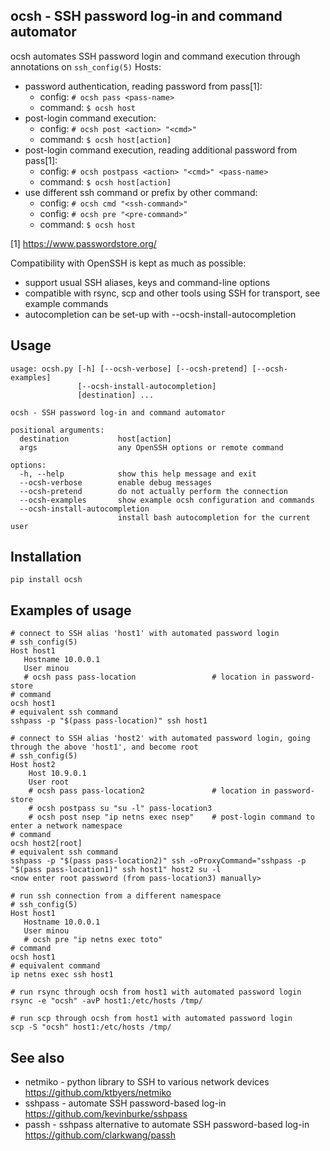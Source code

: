 ## ocsh - SSH password log-in and command automator

ocsh automates SSH password login and command execution through annotations on `ssh_config(5)` Hosts:
* password authentication, reading password from pass[1]:
  - config:  `# ocsh pass <pass-name>`
  - command: `$ ocsh host`
* post-login command execution:
  - config:  `# ocsh post <action> "<cmd>"`
  - command: `$ ocsh host[action]`
* post-login command execution, reading additional password from pass[1]:
  - config:  `# ocsh postpass <action> "<cmd>" <pass-name>`
  - command: `$ ocsh host[action]`
* use different ssh command or prefix by other command:
  - config:  `# ocsh cmd "<ssh-command>"`
  - config:  `# ocsh pre "<pre-command>"`
  - command: `$ ocsh host`

[1] https://www.passwordstore.org/

Compatibility with OpenSSH is kept as much as possible:
* support usual SSH aliases, keys and command-line options
* compatible with rsync, scp and other tools using SSH for transport, see example commands
* autocompletion can be set-up with --ocsh-install-autocompletion

## Usage
```
usage: ocsh.py [-h] [--ocsh-verbose] [--ocsh-pretend] [--ocsh-examples]
               [--ocsh-install-autocompletion]
               [destination] ...

ocsh - SSH password log-in and command automator

positional arguments:
  destination           host[action]
  args                  any OpenSSH options or remote command

options:
  -h, --help            show this help message and exit
  --ocsh-verbose        enable debug messages
  --ocsh-pretend        do not actually perform the connection
  --ocsh-examples       show example ocsh configuration and commands
  --ocsh-install-autocompletion
                        install bash autocompletion for the current user
```

## Installation

```
pip install ocsh
```

## Examples of usage
```
# connect to SSH alias 'host1' with automated password login
# ssh_config(5)
Host host1
   Hostname 10.0.0.1
   User minou
   # ocsh pass pass-location                 # location in password-store
# command
ocsh host1
# equivalent ssh command
sshpass -p "$(pass pass-location)" ssh host1

# connect to SSH alias 'host2' with automated password login, going through the above 'host1', and become root
# ssh_config(5)
Host host2
    Host 10.9.0.1
    User root
    # ocsh pass pass-location2               # location in password-store
    # ocsh postpass su "su -l" pass-location3
    # ocsh post nsep "ip netns exec nsep"    # post-login command to enter a network namespace
# command
ocsh host2[root]
# equivalent ssh command
sshpass -p "$(pass pass-location2)" ssh -oProxyCommand="sshpass -p "$(pass pass-location1)" ssh host1" host2 su -l
<now enter root password (from pass-location3) manually>

# run ssh connection from a different namespace
# ssh_config(5)
Host host1
   Hostname 10.0.0.1
   User minou
   # ocsh pre "ip netns exec toto"
# command
ocsh host1
# equivalent command
ip netns exec ssh host1

# run rsync through ocsh from host1 with automated password login
rsync -e "ocsh" -avP host1:/etc/hosts /tmp/

# run scp through ocsh from host1 with automated password login
scp -S "ocsh" host1:/etc/hosts /tmp/
```

## See also

* netmiko - python library to SSH to various network devices
  https://github.com/ktbyers/netmiko
* sshpass - automate SSH password-based log-in
  https://github.com/kevinburke/sshpass
* passh - sshpass alternative to automate SSH password-based log-in
  https://github.com/clarkwang/passh
